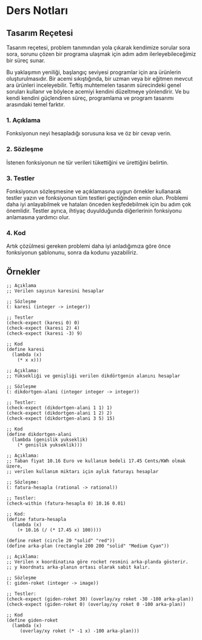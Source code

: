 # Ders Notları


## Tasarım Reçetesi

Tasarım reçetesi, problem tanımından yola çıkarak kendimize sorular sora sora, sorunu çözen bir programa ulaşmak için adım adım ilerleyebileceğimiz bir süreç sunar.

Bu yaklaşımın yeniliği, başlangıç seviyesi programlar için ara ürünlerin oluşturulmasıdır. Bir acemi sıkıştığında, bir uzman veya bir eğitmen mevcut ara ürünleri inceleyebilir. Teftiş muhtemelen tasarım sürecindeki genel soruları kullanır ve böylece acemiyi kendini düzeltmeye yönlendirir. Ve bu kendi kendini güçlendiren süreç, programlama ve program tasarımı arasındaki temel farktır.

### 1. Açıklama

Fonksiyonun neyi hesapladığı sorusuna kısa ve öz bir cevap verin.

### 2. Sözleşme

İstenen fonksiyonun ne tür verileri tükettiğini ve ürettiğini belirtin. 

### 3. Testler

Fonksiyonun sözleşmesine ve açıklamasına uygun örnekler kullanarak testler yazın ve fonksiyonun tüm testleri geçtiğinden emin olun. Problemi daha iyi anlayabilmek ve hataları önceden keşfedebilmek için bu adım çok önemlidir. Testler ayrıca, ihtiyaç duyulduğunda diğerlerinin fonksiyonu anlamasına yardımcı olur.

### 4. Kod

Artık çözülmesi gereken problemi daha iyi anladığımıza göre önce fonksiyonun şablonunu, sonra da kodunu yazabiliriz.

## Örnekler


```racket
;; Açıklama
;; Verilen sayının karesini hesaplar

;; Sözleşme
(: karesi (integer -> integer))

;; Testler
(check-expect (karesi 0) 0)
(check-expect (karesi 2) 4)
(check-expect (karesi -3) 9)

;; Kod
(define karesi
  (lambda (x)
    (* x x)))
```

```racket
;; Açıklama:
;; Yüksekliği ve genişliği verilen dikdörtgenin alanını hesaplar

;; Sözleşme
(: dikdortgen-alani (integer integer -> integer))

;; Testler:
(check-expect (dikdortgen-alani 1 1) 1)
(check-expect (dikdortgen-alani 1 2) 2)
(check-expect (dikdortgen-alani 3 5) 15)

;; Kod
(define dikdortgen-alani
  (lambda (genislik yukseklik)
    (* genislik yukseklik)))
```


```racket
;; Açıklama:
;; Taban fiyat 10.16 Euro ve kullanım bedeli 17.45 Cents/KWh olmak üzere,
;; verilen kullanım miktarı için aylık faturayı hesaplar

;; Sözleşme:
(: fatura-hesapla (rational -> rational))

;; Testler:
(check-within (fatura-hesapla 0) 10.16 0.01)

;; Kod:
(define fatura-hesapla
  (lambda (x)
    (+ 10.16 (/ (* 17.45 x) 100))))
```

```racket
(define roket (circle 20 "solid" "red"))
(define arka-plan (rectangle 200 200 "solid" "Medium Cyan"))

;; Açıklama:
;; Verilen x koordinatına göre rocket resmini arka-planda gösterir.
;; y koordnatı arka-planın ortası olarak sabit kalır.

;; Sözleşme
(: giden-roket (integer -> image))

;; Testler:
(check-expect (giden-roket 30) (overlay/xy roket -30 -100 arka-plan))
(check-expect (giden-roket 0) (overlay/xy roket 0 -100 arka-plan))

;; Kod
(define giden-roket
  (lambda (x)
     (overlay/xy roket (* -1 x) -100 arka-plan)))
```
